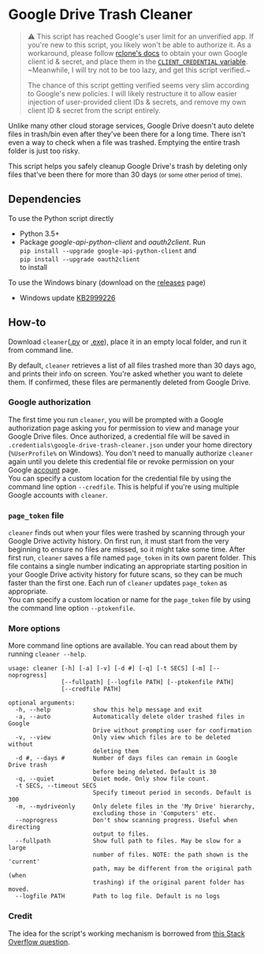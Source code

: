 # Google Drive Trash Cleaner

> :warning: This script has reached Google's user limit for an unverified app. If you're new to this script, you likely won't be able to authorize it.
As a workaround, please follow [rclone's docs](https://rclone.org/drive/#making-your-own-client-id) to obtain your own Google client id & secret,
and place them in the [`CLIENT_CREDENTIAL` variable](https://github.com/cfbao/google-drive-trash-cleaner/blob/master/cleaner.py#L35-L37).
~Meanwhile, I will try not to be too lazy, and get this script verified.~
>
> The chance of this script getting verified seems very slim according to Google's new policies. I will likely restructure it to allow easier injection of user-provided client IDs & secrets, and remove my own client ID & secret from the script entirely.

Unlike many other cloud storage services, Google Drive doesn't auto delete files in trash/bin even after they've been there for a long time.
There isn't even a way to check when a file was trashed.
Emptying the entire trash folder is just too risky.

This script helps you safely cleanup Google Drive's trash by deleting only files that've been there for more than 30 days
<small>(or some other period of time)</small>.

## Dependencies
To use the Python script directly
* Python 3.5+
* Package *google-api-python-client* and *oauth2client*. Run  
`pip install --upgrade google-api-python-client` and  
`pip install --upgrade oauth2client`  
to install

To use the Windows binary (download on the [releases](https://github.com/cfbao/google-drive-trash-cleaner/releases) page)
* Windows update [KB2999226](https://support.microsoft.com/en-gb/help/2999226/update-for-universal-c-runtime-in-windows "Update for Universal C Runtime in Windows")

## How-to
Download `cleaner`([.py](https://raw.githubusercontent.com/cfbao/google-drive-trash-cleaner/v1.1.2/cleaner.py) or
[.exe](https://github.com/cfbao/google-drive-trash-cleaner/releases/download/v1.1.2/cleaner.exe)),
place it in an empty local folder, and run it from command line.

By default, `cleaner` retrieves a list of all files trashed more than 30 days ago, and prints their info on screen.
You're asked whether you want to delete them.
If confirmed, these files are permanently deleted from Google Drive.

### Google authorization
The first time you run `cleaner`, you will be prompted with a Google authorization page asking you for permission to view and manage your Google Drive files.
Once authorized, a credential file will be saved in `.credentials\google-drive-trash-cleaner.json` under your home directory (`%UserProfile%` on Windows).
You don't need to manually authorize `cleaner` again until you delete this credential file or revoke permission on your Google [account](https://myaccount.google.com/permissions "Apps connected to your account") page.  
You can specify a custom location for the credential file by using the command line option `--credfile`. This is helpful if you're using multiple Google accounts with `cleaner`.

### `page_token` file
`cleaner` finds out when your files were trashed by scanning through your Google Drive activity history.
On first run, it must start from the very beginning to ensure no files are missed, so it might take some time.
After first run, `cleaner` saves a file named `page_token` in its own parent folder.
This file contains a single number indicating an appropriate starting position in your Google Drive activity history for future scans,
so they can be much faster than the first one. Each run of `cleaner` updates `page_token` as appropriate.  
You can specify a custom location or name for the `page_token` file by using the command line option `--ptokenfile`.

### More options
More command line options are available. You can read about them by running `cleaner --help`.
```
usage: cleaner [-h] [-a] [-v] [-d #] [-q] [-t SECS] [-m] [--noprogress]
               [--fullpath] [--logfile PATH] [--ptokenfile PATH]
               [--credfile PATH]

optional arguments:
  -h, --help            show this help message and exit
  -a, --auto            Automatically delete older trashed files in Google
                        Drive without prompting user for confirmation
  -v, --view            Only view which files are to be deleted without
                        deleting them
  -d #, --days #        Number of days files can remain in Google Drive trash
                        before being deleted. Default is 30
  -q, --quiet           Quiet mode. Only show file count.
  -t SECS, --timeout SECS
                        Specify timeout period in seconds. Default is 300
  -m, --mydriveonly     Only delete files in the 'My Drive' hierarchy,
                        excluding those in 'Computers' etc.
  --noprogress          Don't show scanning progress. Useful when directing
                        output to files.
  --fullpath            Show full path to files. May be slow for a large
                        number of files. NOTE: the path shown is the 'current'
                        path, may be different from the original path (when
                        trashing) if the original parent folder has moved.
  --logfile PATH        Path to log file. Default is no logs
```

### Credit
The idea for the script's working mechanism is borrowed from
[this Stack Overflow question](https://stackoverflow.com/questions/34803290/how-to-retrieve-a-recent-list-of-trashed-files-using-google-drive-api).
